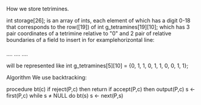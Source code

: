 How we store tetrimines.

int storage[26]; is an array of ints, each element of which  has a digit 0-18 that
corresponds to the row([19]) of int g_tetramines[19][10]; which has 3 pair coordinates 
of a tetrimine relative to "0"  and 2 pair of relative boundaries of a field to insert in
for examplehorizontal line:
####    
....
....
....

 will be represented like int g_tetramines[5][10] = {0, 1, 1, 0, 1, 1, 0, 0, 1, 1};

 Algorithm
 We use backtracking:
 
 procedure bt(c)
  if reject(P,c) then return
  if accept(P,c) then output(P,c)
  s ← first(P,c)
  while s ≠ NULL do
    bt(s)
    s ← next(P,s)